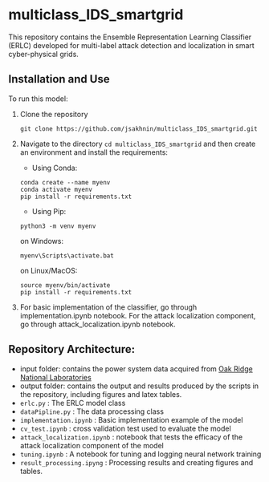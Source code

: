 # multiclass_IDS_smartgrid

This repository contains the Ensemble Representation Learning Classifier (ERLC) developed for multi-label attack detection and localization in smart cyber-physical grids.

## Installation and Use
To run this model:

1. Clone the repository

   ``` 
   git clone https://github.com/jsakhnin/multiclass_IDS_smartgrid.git 
   ```
   
2. Navigate to the directory `cd multiclass_IDS_smartgrid` and then create an environment and install the requirements:

    * Using Conda:
    ```
    conda create --name myenv
    conda activate myenv
    pip install -r requirements.txt
    ```
    
    * Using Pip:
    
    ```
    python3 -m venv myenv
    ```
    
    on Windows:
    
    ```
    myenv\Scripts\activate.bat
    ```
    
    on Linux/MacOS:
    
    ```
    source myenv/bin/activate
    pip install -r requirements.txt
    ```
    
3. For basic implementation of the classifier, go through implementation.ipynb notebook. For the attack localization component, go through attack_localization.ipynb notebook.


## Repository Architecture:

* input folder: contains the power system data acquired from [Oak Ridge National Laboratories](https://sites.google.com/a/uah.edu/tommy-morris-uah/ics-data-sets)
* output folder: contains the output and results produced by the scripts in the repository, including figures and latex tables.
* `erlc.py` : The ERLC model class
* `dataPipline.py` : The data processing class
* `implementation.ipynb` : Basic implementation example of the model
* `cv_test.ipynb` : cross validation test used to evaluate the model
* `attack_localization.ipynb` : notebook that tests the efficacy of the attack localization component of the model
* `tuning.ipynb` : A notebook for tuning and logging neural network training
* `result_processing.ipyng` : Processing results and creating figures and tables.
